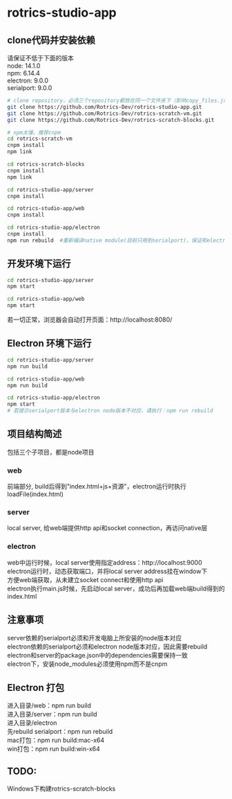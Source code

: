 # rotrics-studio-app

## clone代码并安装依赖
请保证不低于下面的版本  
node: 14.1.0  
npm: 6.14.4  
electron: 9.0.0  
serialport: 9.0.0  

```bash
# clone repository，必须三个repository都放在同一个文件夹下（影响copy_files.js脚本执行）
git clone https://github.com/Rotrics-Dev/rotrics-studio-app.git
git clone https://github.com/Rotrics-Dev/rotrics-scratch-vm.git
git clone https://github.com/Rotrics-Dev/rotrics-scratch-blocks.git

# npm太慢，推荐cnpm
cd rotrics-scratch-vm
cnpm install
npm link

cd rotrics-scratch-blocks
cnpm install
npm link

cd rotrics-studio-app/server
cnpm install

cd rotrics-studio-app/web
cnpm install

cd rotrics-studio-app/electron
cnpm install
npm run rebuild  #重新编译native module(目前只用到serialport)，保证和electron node版本对应
```

## 开发环境下运行
```bash
cd rotrics-studio-app/server
npm start

cd rotrics-studio-app/web
npm start
``` 
若一切正常，浏览器会自动打开页面：http://localhost:8080/  

## Electron 环境下运行
```bash
cd rotrics-studio-app/server
npm run build

cd rotrics-studio-app/web
npm run build

cd rotrics-studio-app/electron
npm start
# 若提示serialport版本与electron node版本不对应，请执行：npm run rebuild
```

## 项目结构简述
包括三个子项目，都是node项目  
### web
前端部分, build后得到"index.html+js+资源"，electron运行时执行loadFile(index.html)
### server
local server, 给web端提供http api和socket connection，再访问native层  
### electron
web中运行时候，local server使用指定address：http://localhost:9000  
electron运行时，动态获取端口，并将local server address挂在window下  
方便web端获取，从未建立socket connect和使用http api  
electron执行main.js时候，先启动local server，成功后再加载web端build得到的index.html

## 注意事项
server依赖的serialport必须和开发电脑上所安装的node版本对应  
electron依赖的serialport必须和electron node版本对应，因此需要rebuild  
electron和server的package.json中的dependencies需要保持一致   
electron下，安装node_modules必须使用npm而不是cnpm 

## Electron 打包
进入目录/web：npm run build  
进入目录/server：npm run build  
进入目录/electron  
先rebuild serialport：npm run rebuild  
mac打包：npm run build:mac-x64  
win打包：npm run build:win-x64  

## TODO:  
Windows下构建rotrics-scratch-blocks    
